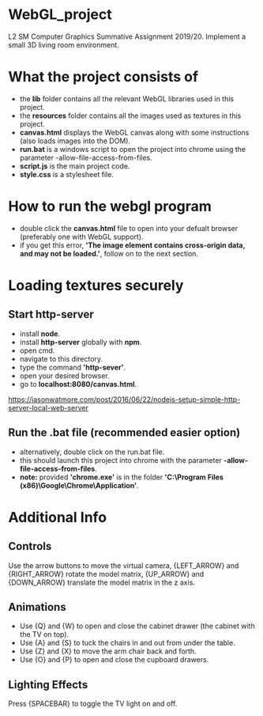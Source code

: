 # WebGL_project
L2 SM Computer Graphics Summative Assignment 2019/20. Implement a small 3D living room environment.

# What the project consists of
- the **lib** folder contains all the relevant WebGL libraries used in this project.
- the **resources** folder contains all the images used as textures in this project.
- **canvas.html** displays the WebGL canvas along with some instructions (also loads images into the DOM). 
- **run.bat** is a windows script to open the project into chrome using the parameter -allow-file-access-from-files.
- **script.js** is the main project code.
- **style.css** is a stylesheet file.

# How to run the webgl program
- double click the **canvas.html** file to open into your defualt browser (preferably one with WebGL support).
- if you get this error, __'The image element contains cross-origin data, and may not be loaded.'__, follow on to the next section.

# Loading textures securely
## Start http-server
- install **node**.
- install **http-server** globally with **npm**.
- open cmd.
- navigate to this directory.
- type the command __'http-sever'__.
- open your desired browser.
- go to __localhost:8080/canvas.html__.

https://jasonwatmore.com/post/2016/06/22/nodejs-setup-simple-http-server-local-web-server

## Run the .bat file (recommended easier option)
- alternatively, double click on the run.bat file.
- this should launch this project into chrome with the parameter __-allow-file-access-from-files__.
- **note:** provided __'chrome.exe'__ is in the folder __'C:\Program Files (x86)\Google\Chrome\Application\'__.

# Additional Info
## Controls
Use the arrow buttons to move the virtual camera, {LEFT_ARROW} and {RIGHT_ARROW} rotate the model matrix, {UP_ARROW} and {DOWN_ARROW} translate the model matrix in the z axis.

## Animations
- Use {Q} and {W} to open and close the cabinet drawer (the cabinet with the TV on top).
- Use {A} and {S} to tuck the chairs in and out from under the table.
- Use {Z} and {X} to move the arm chair back and forth.
- Use {O} and {P} to open and close the cupboard drawers.

## Lighting Effects
Press {SPACEBAR} to toggle the TV light on and off.